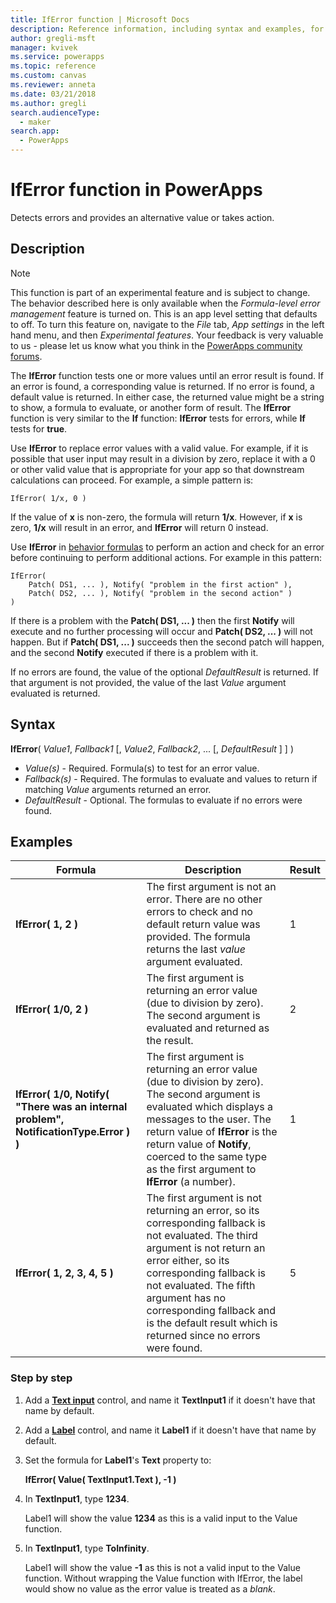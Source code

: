 ```yaml
---
title: IfError function | Microsoft Docs
description: Reference information, including syntax and examples, for the IfError function in PowerApps
author: gregli-msft
manager: kvivek
ms.service: powerapps
ms.topic: reference
ms.custom: canvas
ms.reviewer: anneta
ms.date: 03/21/2018
ms.author: gregli
search.audienceType: 
  - maker
search.app: 
  - PowerApps
---
```

# IfError function in PowerApps

Detects errors and provides an alternative value or takes action.

## Description

> [!NOTE]
> This function is part of an experimental feature and is subject to change.  The behavior described here is only available when the *Formula-level error management* feature is turned on.  This is an app level setting that defaults to off.  To turn this feature on, navigate to the *File* tab, *App settings* in the left hand menu, and then *Experimental features*.  Your feedback is very valuable to us - please let us know what you think in the [PowerApps community forums](https://powerusers.microsoft.com/t5/Expressions-and-Formulas/bd-p/How-To).

The **IfError** function tests one or more values until an error result is found. If an error is found, a corresponding value is returned. If no error is found, a default value is returned.  In either case, the returned value might be a string to show, a formula to evaluate, or another form of result.  The **IfError** function is very similar to the **If** function: **IfError** tests for errors, while **If** tests for **true**.

Use **IfError** to replace error values with a valid value.  For example, if it is possible that user input may result in a division by zero, replace it with a 0 or other valid value that is appropriate for your app so that downstream calculations can proceed.  For example, a simple pattern is:

```powerapps-dot
IfError( 1/x, 0 )
```

If the value of **x** is non-zero, the formula will return **1/x**.  However, if **x** is zero, **1/x** will result in an error, and **IfError** will return 0 instead. 

Use **IfError** in [behavior formulas](../working-with-formulas-in-depth.md) to perform an action and check for an error before continuing to perform additional actions.  For example in this pattern:

```powerapps-dot
IfError( 
    Patch( DS1, ... ), Notify( "problem in the first action" ), 
    Patch( DS2, ... ), Notify( "problem in the second action" )
)
```

If there is a problem with the **Patch( DS1, ... )** then the first **Notify** will execute and no further processing will occur and **Patch( DS2, ... )** will not happen.  But if **Patch( DS1, ... )** succeeds then the second patch will happen, and the second **Notify** executed if there is a problem with it.

If no errors are found, the value of the optional *DefaultResult* is returned.  If that argument is not provided, the value of the last *Value* argument evaluated is returned.

## Syntax
**IfError**( *Value1*, *Fallback1* [, *Value2*, *Fallback2*, ... [, *DefaultResult* ] ] )

* *Value(s)* - Required. Formula(s) to test for an error value. 
* *Fallback(s)* - Required. The formulas to evaluate and values to return if matching *Value* arguments returned an error.  
* *DefaultResult* - Optional.  The formulas to evaluate if no errors were found.

## Examples

| Formula | Description | Result |
| --- | --- | --- |
| **IfError( 1, 2 )** |The first argument is not an error.  There are no other errors to check and no default return value was provided.  The formula returns the last *value* argument evaluated.   | 1 |
| **IfError( 1/0, 2 )** | The first argument is returning an error value (due to division by zero).  The second argument is evaluated and returned as the result. | 2 | 
| **IfError( 1/0, Notify( "There was an internal problem", NotificationType.Error ) )** | The first argument is returning an error value (due to division by zero).  The second argument is evaluated which displays a messages to the user.  The return value of **IfError** is the return value of **Notify**, coerced to the same type as the first argument to **IfError** (a number). | 1 |
| **IfError( 1, 2, 3, 4, 5 )** | The first argument is not returning an error, so its corresponding fallback is not evaluated.  The third argument is not return an error either, so its corresponding fallback is not evaluated.  The fifth argument has no corresponding fallback and is the default result which is returned since no errors were found. | 5 |

### Step by step

1. Add a **[Text input](../controls/control-text-input.md)** control, and name it **TextInput1** if it doesn't have that name by default.

2. Add a **[Label](../controls/control-text-box.md)** control, and name it **Label1** if it doesn't have that name by default.

3. Set the formula for **Label1**'s **Text** property to:

	**IfError( Value( TextInput1.Text ), -1 )**

4. In **TextInput1**, type **1234**.  

	Label1 will show the value **1234** as this is a valid input to the Value function.

5. In **TextInput1**, type **ToInfinity**.

	Label1 will show the value **-1** as this is not a valid input to the Value function.  Without wrapping the Value function with IfError, the label would show no value as the error value is treated as a *blank*. 

